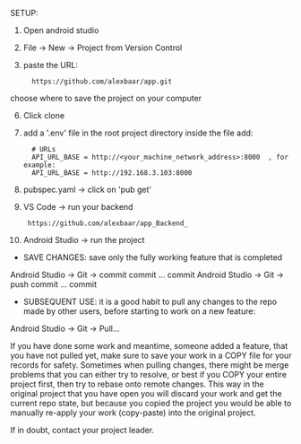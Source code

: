 SETUP:

1. Open android studio

2. File -> New -> Project from Version Control

3. paste the URL:

         https://github.com/alexbaar/app.git
   
choose where to save the project on your computer

6. Click clone

7. add a '.env' file in the root project directory
   inside the file add:
   
         # URLs
         API_URL_BASE = http://<your_machine_network_address>:8000  , for example:
         API_URL_BASE = http://192.168.3.103:8000

9. pubspec.yaml -> click on 'pub get'

10. VS Code -> run your backend

         https://github.com/alexbaar/app_Backend_

13. Android Studio -> run the project



* SAVE CHANGES: save only the fully working feature that is completed

Android Studio -> Git -> commit    commit ... commit
Android Studio -> Git -> push      commit ... commit

* SUBSEQUENT USE: it is a good habit to pull any changes to the repo made by other users, before starting to work on a new feature:

Android Studio -> Git -> Pull...    

If you have done some work and meantime, someone added a feature, that you have not pulled yet, make sure to save your work in a COPY file for your records for safety. 
Sometimes when pulling changes, there might be merge problems that you can either try to resolve, or best if you COPY your entire project first, then try to rebase onto remote changes. 
This way in the original project that you have open you will discard your work and get the current repo state, but because you copied the project you would be able to 
manually re-apply your work (copy-paste) into the original project. 

If in doubt, contact your project leader. 
